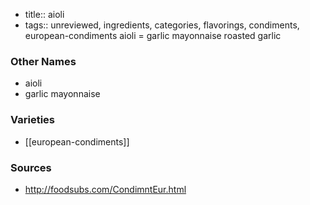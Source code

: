 - title:: aioli
- tags:: unreviewed, ingredients, categories, flavorings, condiments, european-condiments
aioli = garlic mayonnaise roasted garlic

### Other Names

* aioli
* garlic mayonnaise

### Varieties

* [[european-condiments]]

### Sources
* http://foodsubs.com/CondimntEur.html
